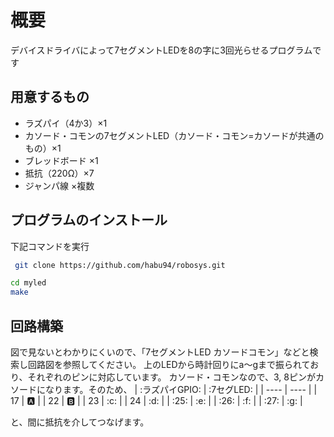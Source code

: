 # 概要
デバイスドライバによって7セグメントLEDを8の字に3回光らせるプログラムです

## 用意するもの
- ラズパイ（4か3）×1
- カソード・コモンの7セグメントLED（カソード・コモン=カソードが共通のもの）×1
- ブレッドボード ×1
- 抵抗（220Ω）×7
- ジャンパ線 ×複数

## プログラムのインストール
下記コマンドを実行
 ```bash
  git clone https://github.com/habu94/robosys.git
 ```
  ```bash
  cd myled
  make
  ```
## 回路構築
図で見ないとわかりにくいので、「7セグメントLED カソードコモン」などと検索し回路図を参照してください。
上のLEDから時計回りにa～gまで振られており、それぞれのピンに対応しています。
カソード・コモンなので、3, 8ピンがカソードになります。そのため、
|  :ラズパイGPIO: |  :7セグLED:  |
| ---- | ---- |
|  17  |  :a:  |
|  22  |  :b:  |
|  23  |  :c:  |
|  24  |  :d:  |
|  :25:  |  :e:  |
|  :26:  |  :f:  |
|  :27:  |  :g:  |

と、間に抵抗を介してつなげます。
